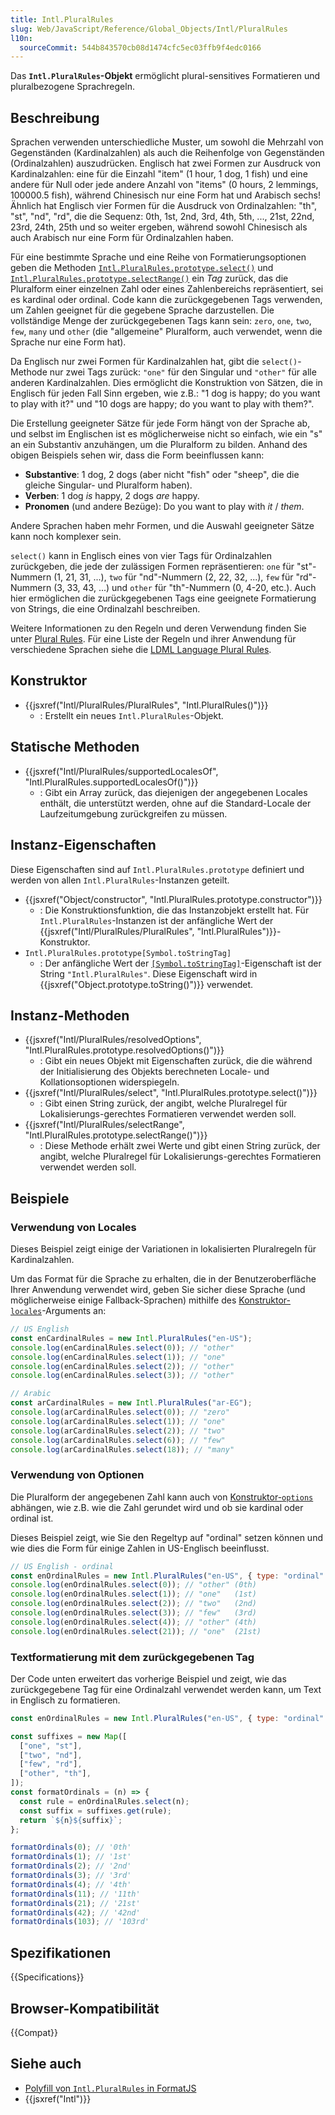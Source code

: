 ```yaml
---
title: Intl.PluralRules
slug: Web/JavaScript/Reference/Global_Objects/Intl/PluralRules
l10n:
  sourceCommit: 544b843570cb08d1474cfc5ec03ffb9f4edc0166
---
```


Das **`Intl.PluralRules`-Objekt** ermöglicht plural-sensitives Formatieren und pluralbezogene Sprachregeln.

## Beschreibung

Sprachen verwenden unterschiedliche Muster, um sowohl die Mehrzahl von Gegenständen (Kardinalzahlen) als auch die Reihenfolge von Gegenständen (Ordinalzahlen) auszudrücken.
Englisch hat zwei Formen zur Ausdruck von Kardinalzahlen: eine für die Einzahl "item" (1 hour, 1 dog, 1 fish) und eine andere für Null oder jede andere Anzahl von "items" (0 hours, 2 lemmings, 100000.5 fish), während Chinesisch nur eine Form hat und Arabisch sechs!
Ähnlich hat Englisch vier Formen für die Ausdruck von Ordinalzahlen: "th", "st", "nd", "rd", die die Sequenz: 0th, 1st, 2nd, 3rd, 4th, 5th, ..., 21st, 22nd, 23rd, 24th, 25th und so weiter ergeben, während sowohl Chinesisch als auch Arabisch nur eine Form für Ordinalzahlen haben.

Für eine bestimmte Sprache und eine Reihe von Formatierungsoptionen geben die Methoden [`Intl.PluralRules.prototype.select()`](/de/docs/Web/JavaScript/Reference/Global_Objects/Intl/PluralRules/select) und [`Intl.PluralRules.prototype.selectRange()`](/de/docs/Web/JavaScript/Reference/Global_Objects/Intl/PluralRules/selectRange) ein _Tag_ zurück, das die Pluralform einer einzelnen Zahl oder eines Zahlenbereichs repräsentiert, sei es kardinal oder ordinal.
Code kann die zurückgegebenen Tags verwenden, um Zahlen geeignet für die gegebene Sprache darzustellen.
Die vollständige Menge der zurückgegebenen Tags kann sein: `zero`, `one`, `two`, `few`, `many` und `other` (die "allgemeine" Pluralform, auch verwendet, wenn die Sprache nur eine Form hat).

Da Englisch nur zwei Formen für Kardinalzahlen hat, gibt die `select()`-Methode nur zwei Tags zurück: `"one"` für den Singular und `"other"` für alle anderen Kardinalzahlen.
Dies ermöglicht die Konstruktion von Sätzen, die in Englisch für jeden Fall Sinn ergeben, wie z.B.: "1 dog is happy; do you want to play with it?" und "10 dogs are happy; do you want to play with them?".

Die Erstellung geeigneter Sätze für jede Form hängt von der Sprache ab, und selbst im Englischen ist es möglicherweise nicht so einfach, wie ein "s" an ein Substantiv anzuhängen, um die Pluralform zu bilden.
Anhand des obigen Beispiels sehen wir, dass die Form beeinflussen kann:

- **Substantive**: 1 dog, 2 dogs (aber nicht "fish" oder "sheep", die die gleiche Singular- und Pluralform haben).
- **Verben**: 1 dog _is_ happy, 2 dogs _are_ happy.
- **Pronomen** (und andere Bezüge): Do you want to play with _it_ / _them_.

Andere Sprachen haben mehr Formen, und die Auswahl geeigneter Sätze kann noch komplexer sein.

`select()` kann in Englisch eines von vier Tags für Ordinalzahlen zurückgeben, die jede der zulässigen Formen repräsentieren: `one` für "st"-Nummern (1, 21, 31, ...), `two` für "nd"-Nummern (2, 22, 32, ...), `few` für "rd"-Nummern (3, 33, 43, ...) und `other` für "th"-Nummern (0, 4-20, etc.).
Auch hier ermöglichen die zurückgegebenen Tags eine geeignete Formatierung von Strings, die eine Ordinalzahl beschreiben.

Weitere Informationen zu den Regeln und deren Verwendung finden Sie unter [Plural Rules](https://cldr.unicode.org/index/cldr-spec/plural-rules).
Für eine Liste der Regeln und ihrer Anwendung für verschiedene Sprachen siehe die [LDML Language Plural Rules](https://www.unicode.org/cldr/charts/43/supplemental/language_plural_rules.html).

## Konstruktor

- {{jsxref("Intl/PluralRules/PluralRules", "Intl.PluralRules()")}}
  - : Erstellt ein neues `Intl.PluralRules`-Objekt.

## Statische Methoden

- {{jsxref("Intl/PluralRules/supportedLocalesOf", "Intl.PluralRules.supportedLocalesOf()")}}
  - : Gibt ein Array zurück, das diejenigen der angegebenen Locales enthält, die unterstützt werden, ohne auf die Standard-Locale der Laufzeitumgebung zurückgreifen zu müssen.

## Instanz-Eigenschaften

Diese Eigenschaften sind auf `Intl.PluralRules.prototype` definiert und werden von allen `Intl.PluralRules`-Instanzen geteilt.

- {{jsxref("Object/constructor", "Intl.PluralRules.prototype.constructor")}}
  - : Die Konstruktionsfunktion, die das Instanzobjekt erstellt hat. Für `Intl.PluralRules`-Instanzen ist der anfängliche Wert der {{jsxref("Intl/PluralRules/PluralRules", "Intl.PluralRules")}}-Konstruktor.
- `Intl.PluralRules.prototype[Symbol.toStringTag]`
  - : Der anfängliche Wert der [`[Symbol.toStringTag]`](/de/docs/Web/JavaScript/Reference/Global_Objects/Symbol/toStringTag)-Eigenschaft ist der String `"Intl.PluralRules"`. Diese Eigenschaft wird in {{jsxref("Object.prototype.toString()")}} verwendet.

## Instanz-Methoden

- {{jsxref("Intl/PluralRules/resolvedOptions", "Intl.PluralRules.prototype.resolvedOptions()")}}
  - : Gibt ein neues Objekt mit Eigenschaften zurück, die die während der Initialisierung des Objekts berechneten Locale- und Kollationsoptionen widerspiegeln.
- {{jsxref("Intl/PluralRules/select", "Intl.PluralRules.prototype.select()")}}
  - : Gibt einen String zurück, der angibt, welche Pluralregel für Lokalisierungs-gerechtes Formatieren verwendet werden soll.
- {{jsxref("Intl/PluralRules/selectRange", "Intl.PluralRules.prototype.selectRange()")}}
  - : Diese Methode erhält zwei Werte und gibt einen String zurück, der angibt, welche Pluralregel für Lokalisierungs-gerechtes Formatieren verwendet werden soll.

## Beispiele

### Verwendung von Locales

Dieses Beispiel zeigt einige der Variationen in lokalisierten Pluralregeln für Kardinalzahlen.

Um das Format für die Sprache zu erhalten, die in der Benutzeroberfläche Ihrer Anwendung verwendet wird, geben Sie sicher diese Sprache (und möglicherweise einige Fallback-Sprachen) mithilfe des [Konstruktor-`locales`](/de/docs/Web/JavaScript/Reference/Global_Objects/Intl/PluralRules/PluralRules#locales)-Arguments an:

```js
// US English
const enCardinalRules = new Intl.PluralRules("en-US");
console.log(enCardinalRules.select(0)); // "other"
console.log(enCardinalRules.select(1)); // "one"
console.log(enCardinalRules.select(2)); // "other"
console.log(enCardinalRules.select(3)); // "other"

// Arabic
const arCardinalRules = new Intl.PluralRules("ar-EG");
console.log(arCardinalRules.select(0)); // "zero"
console.log(arCardinalRules.select(1)); // "one"
console.log(arCardinalRules.select(2)); // "two"
console.log(arCardinalRules.select(6)); // "few"
console.log(arCardinalRules.select(18)); // "many"
```

### Verwendung von Optionen

Die Pluralform der angegebenen Zahl kann auch von [Konstruktor-`options`](/de/docs/Web/JavaScript/Reference/Global_Objects/Intl/PluralRules/PluralRules#options) abhängen, wie z.B. wie die Zahl gerundet wird und ob sie kardinal oder ordinal ist.

Dieses Beispiel zeigt, wie Sie den Regeltyp auf "ordinal" setzen können und wie dies die Form für einige Zahlen in US-Englisch beeinflusst.

```js
// US English - ordinal
const enOrdinalRules = new Intl.PluralRules("en-US", { type: "ordinal" });
console.log(enOrdinalRules.select(0)); // "other" (0th)
console.log(enOrdinalRules.select(1)); // "one"   (1st)
console.log(enOrdinalRules.select(2)); // "two"   (2nd)
console.log(enOrdinalRules.select(3)); // "few"   (3rd)
console.log(enOrdinalRules.select(4)); // "other" (4th)
console.log(enOrdinalRules.select(21)); // "one"  (21st)
```

### Textformatierung mit dem zurückgegebenen Tag

Der Code unten erweitert das vorherige Beispiel und zeigt, wie das zurückgegebene Tag für eine Ordinalzahl verwendet werden kann, um Text in Englisch zu formatieren.

```js
const enOrdinalRules = new Intl.PluralRules("en-US", { type: "ordinal" });

const suffixes = new Map([
  ["one", "st"],
  ["two", "nd"],
  ["few", "rd"],
  ["other", "th"],
]);
const formatOrdinals = (n) => {
  const rule = enOrdinalRules.select(n);
  const suffix = suffixes.get(rule);
  return `${n}${suffix}`;
};

formatOrdinals(0); // '0th'
formatOrdinals(1); // '1st'
formatOrdinals(2); // '2nd'
formatOrdinals(3); // '3rd'
formatOrdinals(4); // '4th'
formatOrdinals(11); // '11th'
formatOrdinals(21); // '21st'
formatOrdinals(42); // '42nd'
formatOrdinals(103); // '103rd'
```

## Spezifikationen

{{Specifications}}

## Browser-Kompatibilität

{{Compat}}

## Siehe auch

- [Polyfill von `Intl.PluralRules` in FormatJS](https://formatjs.github.io/docs/polyfills/intl-pluralrules/)
- {{jsxref("Intl")}}
